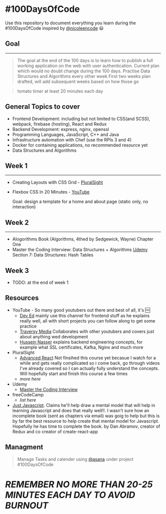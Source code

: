 # #100DaysOfCode

Use this repository to document everything you learn during the #100DaysOfCode inspired by [@nicoleencode](https://www.instagram.com/nicolencode/) :smiley:
<br>

## Goal

<hr>

> The goal at the end of the 100 days is to learn how to publish a full working application on the web with user authentication. Current plan which would no doubt change during the 100 days.
> Practise Data Structures and Algorithms every other week
> First two weeks plan drafted, will add subsequent weeks based on how those go

> tomato timer at least 20 minutes each day

## General Topics to cover

- Frontend Development: including but not limited to CSS(and SCSS), webpack, firebase (hosting), React and Redux
- Backend Development: express, nginx, openssl
- Programming Languages, JavaScript, C++ and Java
- Infrastructure automation with Chef (use the RPIs 3 and 4)
- Docker for containing applications, no recommended resource yet
- Data Structures and Algorithms

## Week 1

---

- Creating Layouts with CSS Grid - [PluralSight](https://app.pluralsight.com/library/courses/css-grid-creating-layouts/table-of-contents)
- Flexbox CSS In 20 Minutes - [YouTube](https://www.youtube.com/watch?v=JJSoEo8JSnc&t=3s)

  Goal: design a template for a home and about page (static only, no interaction)

## Week 2

---

- Alogorithms Book (Algorithms, 4thed by Sedgewick, Wayne)
  Chapter One
- Master the Coding Interview: Data Structures + Algorithms [Udemy](https://www.udemy.com/course/master-the-coding-interview-data-structures-algorithms/learn/lecture/12310740#overview) Section 7: Data Structures: Hash Tables

## Week 3

- TODO: at the end of week 1

## Resources

- YouTube - So many good youtubers out there and best of all, it's :free:
  - [Dev Ed](https://www.youtube.com/c/DevEd) mainly use this channel for frontend stuff as he explains really well, all with short projects you can follow along to get some practice
  - [Traversy Media](https://www.youtube.com/user/TechGuyWeb) Collaborates with other youtubers and covers just about anything wed development
  - [Hussein Nasser](https://www.youtube.com/user/GISIGeometry) explains backend engineering concepts, for example what SSL certificates, Kafka, Nginx and much more
- PluralSight
  - [Advanced React](https://app.pluralsight.com/library/courses/reactjs-advanced/table-of-contents) Not finsihed this course yet becasue I watch for a while and gets really complicated so i come back, go through videos I've already covered so I can actually fully understand the concepts. Will hopefully start and finish this course a few times
  - _more here_
- Udemy
  - [Master the Coding Interview](https://www.udemy.com/course/master-the-coding-interview-data-structures-algorithms/)
- freeCodeCamp
  - _list here_
- [Just Javascript](justjavascript.com). Claims he'll help draw a mental model that will help in learning Javascript and does that really well!!. I wasn't sure how an incomplete book (sent as chapters via email) was goig to help but this is by far the best resource to help create that mental model for Javascript. Hopefully he has time to complete the book. by Dan Abramov, creator of Redux and co creator of create-react-app

## Managment

> Manage Tasks and calender using [@asana](https://app.asana.com/0/1199596894927179/overview) under project #100DaysOfCode

# _REMEMBER NO MORE THAN 20-25 MINUTES EACH DAY TO AVOID BURNOUT_
